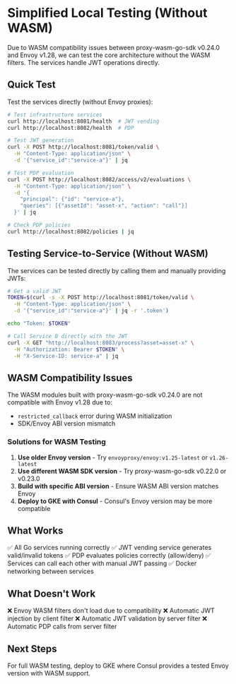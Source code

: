 # Simplified Local Testing (Without WASM)

Due to WASM compatibility issues between proxy-wasm-go-sdk v0.24.0 and Envoy v1.28, we can test the core architecture without the WASM filters. The services handle JWT operations directly.

## Quick Test

Test the services directly (without Envoy proxies):

```bash
# Test infrastructure services
curl http://localhost:8081/health  # JWT vending
curl http://localhost:8082/health  # PDP

# Test JWT generation
curl -X POST http://localhost:8081/token/valid \
  -H "Content-Type: application/json" \
  -d '{"service_id":"service-a"}' | jq

# Test PDP evaluation
curl -X POST http://localhost:8082/access/v2/evaluations \
  -H "Content-Type: application/json" \
  -d '{
    "principal": {"id": "service-a"},
    "queries": [{"assetId": "asset-x", "action": "call"}]
  }' | jq

# Check PDP policies
curl http://localhost:8082/policies | jq
```

## Testing Service-to-Service (Without WASM)

The services can be tested directly by calling them and manually providing JWTs:

```bash
# Get a valid JWT
TOKEN=$(curl -s -X POST http://localhost:8081/token/valid \
  -H "Content-Type: application/json" \
  -d '{"service_id":"service-a"}' | jq -r '.token')

echo "Token: $TOKEN"

# Call Service B directly with the JWT
curl -X GET "http://localhost:8083/process?asset=asset-x" \
  -H "Authorization: Bearer $TOKEN" \
  -H "X-Service-ID: service-a" | jq
```

## WASM Compatibility Issues

The WASM modules built with proxy-wasm-go-sdk v0.24.0 are not compatible with Envoy v1.28 due to:
- `restricted_callback` error during WASM initialization
- SDK/Envoy ABI version mismatch

### Solutions for WASM Testing

1. **Use older Envoy version** - Try `envoyproxy/envoy:v1.25-latest` or `v1.26-latest`
2. **Use different WASM SDK version** - Try proxy-wasm-go-sdk v0.22.0 or v0.23.0
3. **Build with specific ABI version** - Ensure WASM ABI version matches Envoy
4. **Deploy to GKE with Consul** - Consul's Envoy version may be more compatible

## What Works

✅ All Go services running correctly
✅ JWT vending service generates valid/invalid tokens
✅ PDP evaluates policies correctly (allow/deny)
✅ Services can call each other with manual JWT passing
✅ Docker networking between services

## What Doesn't Work

❌ Envoy WASM filters don't load due to compatibility
❌ Automatic JWT injection by client filter
❌ Automatic JWT validation by server filter
❌ Automatic PDP calls from server filter

## Next Steps

For full WASM testing, deploy to GKE where Consul provides a tested Envoy version with WASM support.